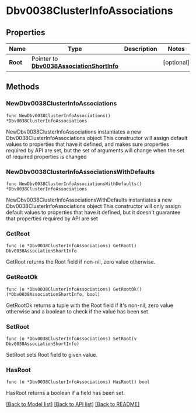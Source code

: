 # Dbv0038ClusterInfoAssociations

## Properties

Name | Type | Description | Notes
------------ | ------------- | ------------- | -------------
**Root** | Pointer to [**Dbv0038AssociationShortInfo**](Dbv0038AssociationShortInfo.md) |  | [optional] 

## Methods

### NewDbv0038ClusterInfoAssociations

`func NewDbv0038ClusterInfoAssociations() *Dbv0038ClusterInfoAssociations`

NewDbv0038ClusterInfoAssociations instantiates a new Dbv0038ClusterInfoAssociations object
This constructor will assign default values to properties that have it defined,
and makes sure properties required by API are set, but the set of arguments
will change when the set of required properties is changed

### NewDbv0038ClusterInfoAssociationsWithDefaults

`func NewDbv0038ClusterInfoAssociationsWithDefaults() *Dbv0038ClusterInfoAssociations`

NewDbv0038ClusterInfoAssociationsWithDefaults instantiates a new Dbv0038ClusterInfoAssociations object
This constructor will only assign default values to properties that have it defined,
but it doesn't guarantee that properties required by API are set

### GetRoot

`func (o *Dbv0038ClusterInfoAssociations) GetRoot() Dbv0038AssociationShortInfo`

GetRoot returns the Root field if non-nil, zero value otherwise.

### GetRootOk

`func (o *Dbv0038ClusterInfoAssociations) GetRootOk() (*Dbv0038AssociationShortInfo, bool)`

GetRootOk returns a tuple with the Root field if it's non-nil, zero value otherwise
and a boolean to check if the value has been set.

### SetRoot

`func (o *Dbv0038ClusterInfoAssociations) SetRoot(v Dbv0038AssociationShortInfo)`

SetRoot sets Root field to given value.

### HasRoot

`func (o *Dbv0038ClusterInfoAssociations) HasRoot() bool`

HasRoot returns a boolean if a field has been set.


[[Back to Model list]](../README.md#documentation-for-models) [[Back to API list]](../README.md#documentation-for-api-endpoints) [[Back to README]](../README.md)


